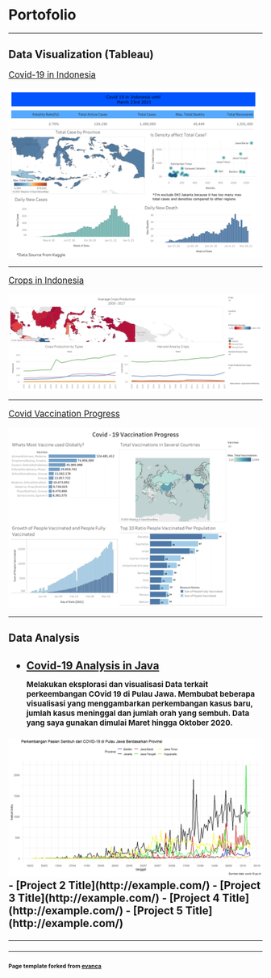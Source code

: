 <h1>Portofolio</h1>

---

<h2>Data Visualization (Tableau)</h2>


<p style="font-size:17px"><a href="https://public.tableau.com/app/profile/muhamad.agus.kurniawan/viz/Book1_16160296143110/Dashboard1">Covid-19 in Indonesia</a></p>
<img src="images/indonesian_covid.png?raw=true"/>

---
<p style="font-size:17px"><a href="https://public.tableau.com/app/profile/muhamad.agus.kurniawan/viz/CropsOverview/Dashboard1">Crops in Indonesia</a></p>
<img src="images/Indonesia_crops.png?raw=true"/>

---
<p style="font-size:17px"><a href="https://public.tableau.com/app/profile/muhamad.agus.kurniawan/viz/Book1_16160296143110/Dashboard1">Covid Vaccination Progress</a></p>
<img src="images/covid_vaccination progress.png?raw=true"/>

---

<h2>Data Analysis<h2>

- [Covid-19 Analysis in Java](https://github.com/agus2121/Covid-Analysis-in-Java)
  <p style="font-size:15px"> Melakukan eksplorasi dan visualisasi Data terkait perkeembangan COvid 19 di Pulau Jawa. Membubat beberapa visualisasi yang menggambarkan perkembangan kasus baru, jumlah kasus meninggal dan jumlah orah yang sembuh. Data yang saya gunakan dimulai Maret hingga Oktober 2020.
<img src="images/perkembangan pasien sembuh.jpeg?raw=True">
- [Project 2 Title](http://example.com/)
- [Project 3 Title](http://example.com/)
- [Project 4 Title](http://example.com/)
- [Project 5 Title](http://example.com/)

---




---
<p style="font-size:11px">Page template forked from <a href="https://github.com/evanca/quick-portfolio">evanca</a></p>
<!-- Remove above link if you don't want to attibute -->

